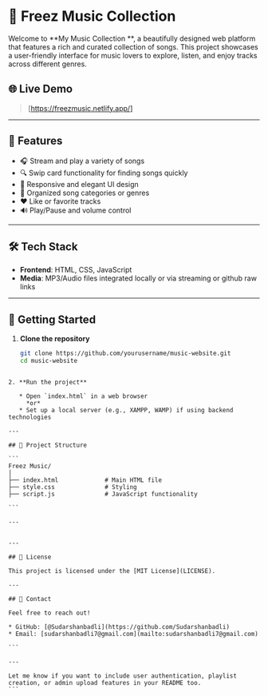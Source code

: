 
# 🎵 Freez Music Collection

Welcome to **My Music Collection **, a beautifully designed web platform that features a rich and curated collection of songs. This project showcases a user-friendly interface for music lovers to explore, listen, and enjoy tracks across different genres.

## 🌐 Live Demo

> [https://freezmusic.netlify.app/]

---

## 📌 Features

- 🎧 Stream and play a variety of songs
- 🔍 Swip card functionality for finding songs quickly
- 🎨 Responsive and elegant UI design
- 📁 Organized song categories or genres
- ❤️ Like or favorite tracks
- 🔊 Play/Pause and volume control

---

## 🛠️ Tech Stack

- **Frontend**: HTML, CSS, JavaScript  
- **Media**: MP3/Audio files integrated locally or via streaming or github raw links

---

## 🚀 Getting Started

1. **Clone the repository**
   ```bash
   git clone https://github.com/yourusername/music-website.git
   cd music-website
````

2. **Run the project**

   * Open `index.html` in a web browser
     *or*
   * Set up a local server (e.g., XAMPP, WAMP) if using backend technologies

---

## 📂 Project Structure

```
Freez Music/
│
├── index.html             # Main HTML file
├── style.css              # Styling
├── script.js              # JavaScript functionality

```

---


---

## 📄 License

This project is licensed under the [MIT License](LICENSE).

---

## 🤝 Contact

Feel free to reach out!

* GitHub: [@Sudarshanbadli](https://github.com/Sudarshanbadli)
* Email: [sudarshanbadli7@gmail.com](mailto:sudarshanbadli7@gmail.com)

```

---

Let me know if you want to include user authentication, playlist creation, or admin upload features in your README too.
```
